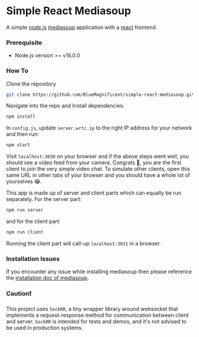 # Simple React Mediasoup

A simple [node.js](https://nodejs.org) [mediasoup](https://mediasoup.org) application with a [react](https://react.dev) frontend.
### Prerequisite
- Node.js version >= v16.0.0
### How To
Clone the repository 
```Bash
git clone https://github.com/BlueMagnificent/simple-react-mediasoup.git
```

Navigate into the repo and Install dependencies:
```bash
npm install
```

In `config.js`, update `server.wrtc.ip` to the right IP address for your network and then run:
```bash
npm start
```

Visit `localhost:3030` on your browser and if the above steps went well, you should see a video feed from your camera. Congrats 🥳, you are the first client to join the very simple video chat. To simulate other clients, open this same URL in other tabs of your browser and you should have a whole lot of yourselves 😂.

This app is made up of server and client parts which can equally be run separately. For the server part:
```bash
npm run server
```
and for the client part:
```bash
npm run client
```
Running the client part will call-up `localhost:3031` in a browser.


### Installation Issues
If you encounter any issue while installing mediasoup then please reference the [installation doc of mediasoup](https://mediasoup.org/documentation/v3/mediasoup/installation).

### Caution❗
This project uses `SockRR`, a tiny wrapper library around websocket that implements a request-response method for communication between client and server. `SockRR` is intended for tests and demos, and it's not advised to be used in production systems.